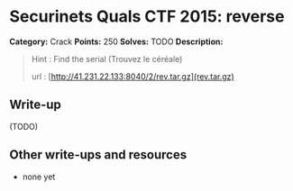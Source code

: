 # Securinets Quals CTF 2015: reverse

**Category:** Crack
**Points:** 250
**Solves:** TODO
**Description:** 

> Hint : Find the serial (Trouvez le céréale) 
>
> url : [http://41.231.22.133:8040/2/rev.tar.gz](rev.tar.gz)

## Write-up

(TODO)

## Other write-ups and resources

* none yet